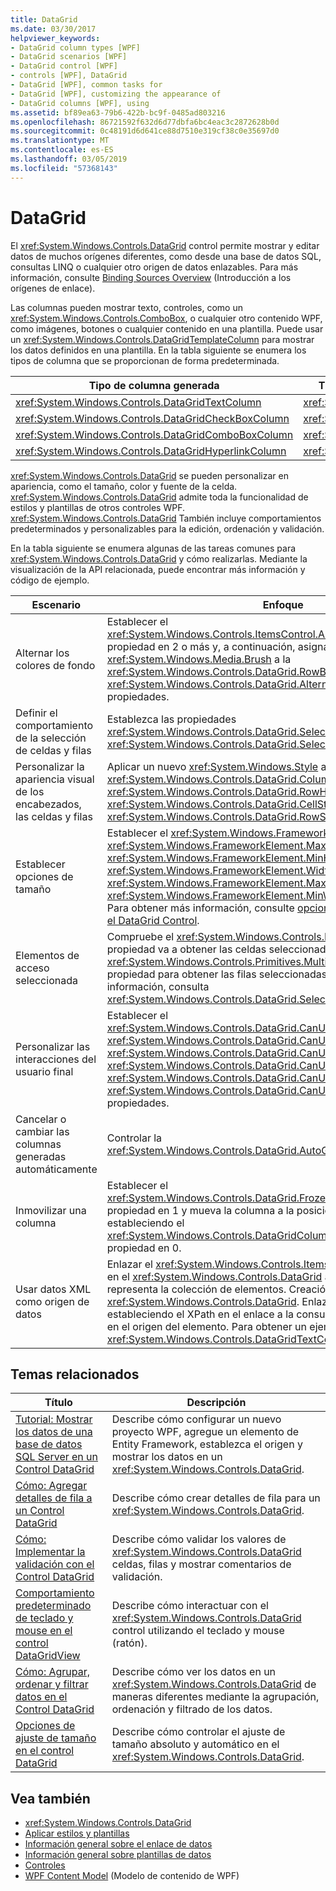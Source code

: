 ```yaml
---
title: DataGrid
ms.date: 03/30/2017
helpviewer_keywords:
- DataGrid column types [WPF]
- DataGrid scenarios [WPF]
- DataGrid control [WPF]
- controls [WPF], DataGrid
- DataGrid [WPF], common tasks for
- DataGrid [WPF], customizing the appearance of
- DataGrid columns [WPF], using
ms.assetid: bf89ea63-79b6-422b-bc9f-0485ad803216
ms.openlocfilehash: 86721592f632d6d77dbfa6bc4eac3c2872628b0d
ms.sourcegitcommit: 0c48191d6d641ce88d7510e319cf38c0e35697d0
ms.translationtype: MT
ms.contentlocale: es-ES
ms.lasthandoff: 03/05/2019
ms.locfileid: "57368143"
---
```

# <a name="datagrid"></a>DataGrid
El <xref:System.Windows.Controls.DataGrid> control permite mostrar y editar datos de muchos orígenes diferentes, como desde una base de datos SQL, consultas LINQ o cualquier otro origen de datos enlazables. Para más información, consulte [Binding Sources Overview](../data/binding-sources-overview.md) (Introducción a los orígenes de enlace).  
  
 Las columnas pueden mostrar texto, controles, como un <xref:System.Windows.Controls.ComboBox>, o cualquier otro contenido WPF, como imágenes, botones o cualquier contenido en una plantilla. Puede usar un <xref:System.Windows.Controls.DataGridTemplateColumn> para mostrar los datos definidos en una plantilla. En la tabla siguiente se enumera los tipos de columna que se proporcionan de forma predeterminada.  
  
|Tipo de columna generada|Tipo de datos|  
|---------------------------|---------------|  
|<xref:System.Windows.Controls.DataGridTextColumn>|<xref:System.String>|  
|<xref:System.Windows.Controls.DataGridCheckBoxColumn>|<xref:System.Boolean>|  
|<xref:System.Windows.Controls.DataGridComboBoxColumn>|<xref:System.Enum>|  
|<xref:System.Windows.Controls.DataGridHyperlinkColumn>|<xref:System.Uri>|  
  
 <xref:System.Windows.Controls.DataGrid> se pueden personalizar en apariencia, como el tamaño, color y fuente de la celda. <xref:System.Windows.Controls.DataGrid> admite toda la funcionalidad de estilos y plantillas de otros controles WPF. <xref:System.Windows.Controls.DataGrid> También incluye comportamientos predeterminados y personalizables para la edición, ordenación y validación.  
  
 En la tabla siguiente se enumera algunas de las tareas comunes para <xref:System.Windows.Controls.DataGrid> y cómo realizarlas. Mediante la visualización de la API relacionada, puede encontrar más información y código de ejemplo.  
  
|Escenario|Enfoque|  
|--------------|--------------|  
|Alternar los colores de fondo|Establecer el <xref:System.Windows.Controls.ItemsControl.AlternationIndex%2A> propiedad en 2 o más y, a continuación, asignar un <xref:System.Windows.Media.Brush> a la <xref:System.Windows.Controls.DataGrid.RowBackground%2A> y <xref:System.Windows.Controls.DataGrid.AlternatingRowBackground%2A> propiedades.|  
|Definir el comportamiento de la selección de celdas y filas|Establezca las propiedades <xref:System.Windows.Controls.DataGrid.SelectionMode%2A> y <xref:System.Windows.Controls.DataGrid.SelectionUnit%2A>.|  
|Personalizar la apariencia visual de los encabezados, las celdas y filas|Aplicar un nuevo <xref:System.Windows.Style> a la <xref:System.Windows.Controls.DataGrid.ColumnHeaderStyle%2A>, <xref:System.Windows.Controls.DataGrid.RowHeaderStyle%2A>, <xref:System.Windows.Controls.DataGrid.CellStyle%2A>, o <xref:System.Windows.Controls.DataGrid.RowStyle%2A> propiedades.|  
|Establecer opciones de tamaño|Establecer el <xref:System.Windows.FrameworkElement.Height%2A>, <xref:System.Windows.FrameworkElement.MaxHeight%2A>, <xref:System.Windows.FrameworkElement.MinHeight%2A>, <xref:System.Windows.FrameworkElement.Width%2A>, <xref:System.Windows.FrameworkElement.MaxWidth%2A>, o <xref:System.Windows.FrameworkElement.MinWidth%2A> propiedades. Para obtener más información, consulte [opciones de ajuste de tamaño en el DataGrid Control](sizing-options-in-the-datagrid-control.md).|  
|Elementos de acceso seleccionada|Compruebe el <xref:System.Windows.Controls.DataGrid.SelectedCells%2A> propiedad va a obtener las celdas seleccionadas y <xref:System.Windows.Controls.Primitives.MultiSelector.SelectedItems%2A> propiedad para obtener las filas seleccionadas. Para obtener más información, consulta <xref:System.Windows.Controls.DataGrid.SelectedCells%2A>.|  
|Personalizar las interacciones del usuario final|Establecer el <xref:System.Windows.Controls.DataGrid.CanUserAddRows%2A>, <xref:System.Windows.Controls.DataGrid.CanUserDeleteRows%2A>, <xref:System.Windows.Controls.DataGrid.CanUserReorderColumns%2A>, <xref:System.Windows.Controls.DataGrid.CanUserResizeColumns%2A>, <xref:System.Windows.Controls.DataGrid.CanUserResizeRows%2A>, y <xref:System.Windows.Controls.DataGrid.CanUserSortColumns%2A> propiedades.|  
|Cancelar o cambiar las columnas generadas automáticamente|Controlar la <xref:System.Windows.Controls.DataGrid.AutoGeneratingColumn> eventos.|  
|Inmovilizar una columna|Establecer el <xref:System.Windows.Controls.DataGrid.FrozenColumnCount%2A> propiedad en 1 y mueva la columna a la posición más a la izquierda estableciendo el <xref:System.Windows.Controls.DataGridColumn.DisplayIndex%2A> propiedad en 0.|  
|Usar datos XML como origen de datos|Enlazar el <xref:System.Windows.Controls.ItemsControl.ItemsSource%2A> en el <xref:System.Windows.Controls.DataGrid> a la consulta XPath que representa la colección de elementos. Creación de cada columna en el <xref:System.Windows.Controls.DataGrid>. Enlazar cada columna estableciendo el XPath en el enlace a la consulta que obtiene la propiedad en el origen del elemento. Para obtener un ejemplo, consulte <xref:System.Windows.Controls.DataGridTextColumn>.|  
  
## <a name="related-topics"></a>Temas relacionados  
  
|Título|Descripción|  
|-----------|-----------------|  
|[Tutorial: Mostrar los datos de una base de datos SQL Server en un Control DataGrid](walkthrough-display-data-from-a-sql-server-database-in-a-datagrid-control.md)|Describe cómo configurar un nuevo proyecto WPF, agregue un elemento de Entity Framework, establezca el origen y mostrar los datos en un <xref:System.Windows.Controls.DataGrid>.|  
|[Cómo: Agregar detalles de fila a un Control DataGrid](how-to-add-row-details-to-a-datagrid-control.md)|Describe cómo crear detalles de fila para un <xref:System.Windows.Controls.DataGrid>.|  
|[Cómo: Implementar la validación con el Control DataGrid](how-to-implement-validation-with-the-datagrid-control.md)|Describe cómo validar los valores de <xref:System.Windows.Controls.DataGrid> celdas, filas y mostrar comentarios de validación.|  
|[Comportamiento predeterminado de teclado y mouse en el control DataGridView](default-keyboard-and-mouse-behavior-in-the-datagrid-control.md)|Describe cómo interactuar con el <xref:System.Windows.Controls.DataGrid> control utilizando el teclado y mouse (ratón).|  
|[Cómo: Agrupar, ordenar y filtrar datos en el Control DataGrid](how-to-group-sort-and-filter-data-in-the-datagrid-control.md)|Describe cómo ver los datos en un <xref:System.Windows.Controls.DataGrid> de maneras diferentes mediante la agrupación, ordenación y filtrado de los datos.|  
|[Opciones de ajuste de tamaño en el control DataGrid](sizing-options-in-the-datagrid-control.md)|Describe cómo controlar el ajuste de tamaño absoluto y automático en el <xref:System.Windows.Controls.DataGrid>.|  
  
## <a name="see-also"></a>Vea también
- <xref:System.Windows.Controls.DataGrid>
- [Aplicar estilos y plantillas](styling-and-templating.md)
- [Información general sobre el enlace de datos](../data/data-binding-overview.md)
- [Información general sobre plantillas de datos](../data/data-templating-overview.md)
- [Controles](index.md)
- [WPF Content Model](wpf-content-model.md) (Modelo de contenido de WPF)
